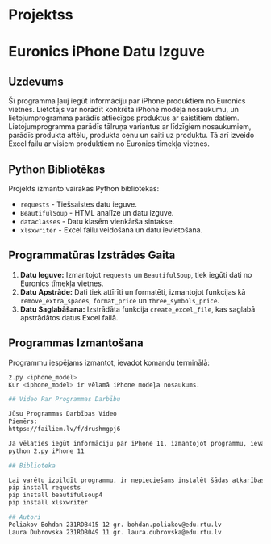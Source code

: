 # Projektss


# Euronics iPhone Datu Izguve

## Uzdevums

Šī programma ļauj iegūt informāciju par iPhone produktiem no Euronics vietnes. Lietotājs var norādīt konkrēta iPhone modeļa nosaukumu, un lietojumprogramma parādīs attiecīgos produktus ar saistītiem datiem. Lietojumprogramma parādīs tālruņa variantus ar līdzīgiem nosaukumiem, parādīs produkta attēlu, produkta cenu un saiti uz produktu. Tā arī izveido Excel failu ar visiem produktiem no Euronics tīmekļa vietnes.

## Python Bibliotēkas

Projekts izmanto vairākas Python bibliotēkas:

- `requests` - Tiešsaistes datu ieguve.
- `BeautifulSoup` - HTML analīze un datu izguve.
- `dataclasses` - Datu klasēm vienkārša sintakse.
- `xlsxwriter` - Excel failu veidošana un datu ievietošana.

## Programmatūras Izstrādes Gaita

1. **Datu Ieguve:** Izmantojot `requests` un `BeautifulSoup`, tiek iegūti dati no Euronics tīmekļa vietnes.
2. **Datu Apstrāde:** Dati tiek attīrīti un formatēti, izmantojot funkcijas kā `remove_extra_spaces`, `format_price` un `three_symbols_price`.
3. **Datu Saglabāšana:** Izstrādāta funkcija `create_excel_file`, kas saglabā apstrādātos datus Excel failā.

## Programmas Izmantošana

Programmu iespējams izmantot, ievadot komandu terminālā:

```bash
2.py <iphone_model>
Kur <iphone_model> ir vēlamā iPhone modeļa nosaukums.

## Video Par Programmas Darbību

Jūsu Programmas Darbības Video
Piemērs:
https://failiem.lv/f/drushmgpj6

Ja vēlaties iegūt informāciju par iPhone 11, izmantojot programmu, ievadiet šādu komandu:
python 2.py iPhone 11

## Biblioteka

Lai varētu izpildīt programmu, ir nepieciešams instalēt šādas atkarības:
pip install requests
pip install beautifulsoup4
pip install xlsxwriter

## Autori
Poliakov Bohdan 231RDB415 12 gr. bohdan.poliakov@edu.rtu.lv
Laura Dubrovska 231RDB049 11 gr. laura.dubrovska@edu.rtu.lv

